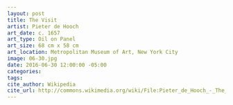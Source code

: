 ```yaml
---
layout: post
title: The Visit
artist: Pieter de Hooch
art_date: c. 1657
art_type: Oil on Panel
art_size: 68 cm x 58 cm
art_location: Metropolitan Museum of Art, New York City
image: 06-30.jpg
date: 2016-06-30 12:00:00 -05:00
categories:
tags:
cite_author: Wikipedia
cite_url: http://commons.wikimedia.org/wiki/File:Pieter_de_Hooch_-_The_Visit.jpg
---
```


